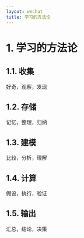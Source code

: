 ```yaml
---
layout: wechat
title: 学习的方法论
---
```



# 1. 学习的方法论


## 1.1. 收集
好奇，观察，发现
## 1.2. 存储
记忆，整理，归纳
## 1.3. 建模
比较，分析，理解
## 1.4. 计算
假设，执行，验证
## 1.5. 输出
汇总，结论，决策